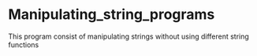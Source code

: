 # Manipulating_string_programs
This program consist of manipulating strings without using different string functions

